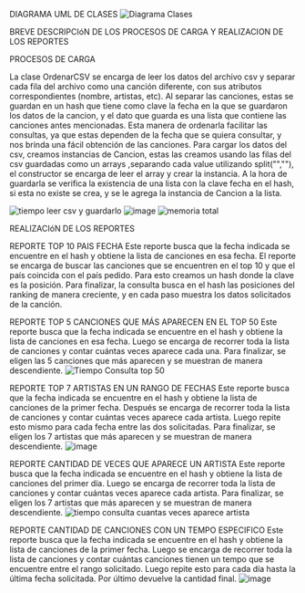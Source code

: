   DIAGRAMA UML DE CLASES
![Diagrama Clases](https://github.com/Barbaspin/repositorio_Previtali_Sosa/assets/169061200/eeb91366-8f95-4b81-9206-59179e8f29a7)


BREVE DESCRIPCIóN DE LOS PROCESOS DE CARGA Y REALIZACION DE LOS REPORTES

PROCESOS DE CARGA

  La clase OrdenarCSV se encarga de leer los datos del archivo csv y separar cada fila del archivo como una canción diferente, con sus atributos correspondientes (nombre, artistas, etc). Al separar las canciones, estas se guardan en un hash que tiene como clave la fecha en la que se guardaron los datos de la cancion, y el dato que guarda es una lista que contiene las canciones antes mencionadas. Esta manera de ordenarla facilitar las consultas, ya que estas dependen de la fecha que se quiera consultar, y nos brinda una fácil obtención de las canciones.
  Para cargar los datos del csv, creamos instancias de Cancion, estas las creamos usando las filas del csv guardadas como un arrays ,separando cada value utilizando split("\",\""), el constructor se encarga de leer el array y crear la instancia.
  A la hora de guardarla se verifica la existencia de una lista con la clave fecha en el hash, si esta no existe se crea, y se le agrega la instancia de Cancion a la lista.

![tiempo leer csv y guardarlo](https://github.com/Barbaspin/repositorio_Previtali_Sosa/assets/169061200/080f4728-9765-48a1-9159-58341234603e)
![image](https://github.com/Barbaspin/repositorio_Previtali_Sosa/assets/169061951/c24953a1-f50b-4d5d-b9b2-f8222c3c2b43)
![memoria total](https://github.com/Barbaspin/repositorio_Previtali_Sosa/assets/169061200/19d91cf5-cfe4-4999-93a0-cee58767b121)

REALIZACIóN DE LOS REPORTES

  REPORTE TOP 10 PAIS FECHA
    Este reporte busca que la fecha indicada se encuentre en el hash y obtiene la lista de canciones en esa fecha. El reporte se encarga de buscar las canciones que se encuentren en el top 10 y que el país coincida con el país pedido. Para esto creamos un hash donde la clave es la posición. Para finalizar, la consulta busca en el hash las posiciones del ranking de manera creciente, y en cada paso muestra los datos solicitados de la canción.



  REPORTE TOP 5 CANCIONES QUE MÁS APARECEN EN EL TOP 50
    Este reporte busca que la fecha indicada se encuentre en el hash y obtiene la lista de canciones en esa fecha. Luego se encarga de recorrer toda la lista de canciones y contar cuántas veces aparece cada una. Para finalizar, se eligen las 5 canciones que más aparecen y se muestran de manera descendiente.
![Tiempo Consulta top 50](https://github.com/Barbaspin/repositorio_Previtali_Sosa/assets/169061200/569dee18-5429-4978-97f1-9618e71a5676)


  REPORTE TOP 7 ARTISTAS EN UN RANGO DE FECHAS
    Este reporte busca que la fecha indicada se encuentre en el hash y obtiene la lista de canciones de la primer fecha. Después se encarga de recorrer toda la lista de canciones y contar cuántas veces aparece cada artista. Luego repite esto mismo para cada fecha entre las dos solicitadas. Para finalizar, se eligen los 7 artistas que más aparecen y se muestran de manera descendiente.
![image](https://github.com/Barbaspin/repositorio_Previtali_Sosa/assets/169061200/6e3424dc-8a12-4aba-80cd-e9349810f222)




  REPORTE CANTIDAD DE VECES QUE APARECE UN ARTISTA
    Este reporte busca que la fecha indicada se encuentre en el hash y obtiene la lista de canciones del primer día. Luego se encarga de recorrer toda la lista de canciones y contar cuántas veces aparece cada artista. Para finalizar, se eligen los 7 artistas que más aparecen y se muestran de manera descendiente.
![tiempo consulta cuantas veces aparece artista](https://github.com/Barbaspin/repositorio_Previtali_Sosa/assets/169061200/93ca6b19-3645-42d9-b84b-addada93b9af)



  REPORTE CANTIDAD DE CANCIONES CON UN TEMPO ESPECIFICO
    Este reporte busca que la fecha indicada se encuentre en el hash y obtiene la lista de canciones de la primer fecha. Luego se encarga de recorrer toda la lista de canciones y contar cuántas canciones tienen un tempo que se encuentre entre el rango solicitado. Luego repite esto para cada día hasta la última fecha solicitada. Por último devuelve la cantidad final.
![image](https://github.com/Barbaspin/repositorio_Previtali_Sosa/assets/169061200/499a0c23-ba6c-4e1c-b0ea-1888c6a377d7)








    
